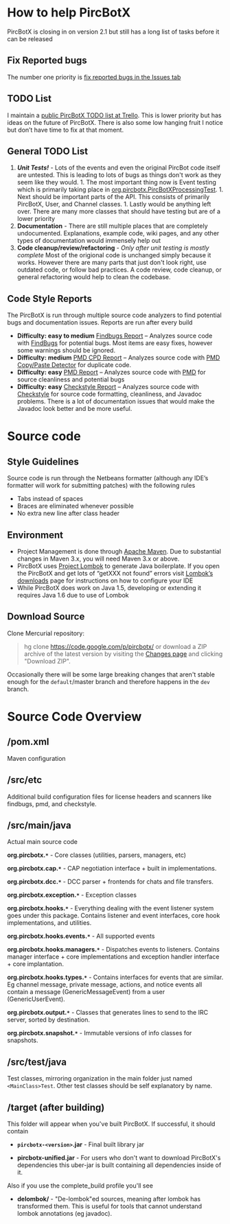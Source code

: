 # How to help PircBotX #

PircBotX is closing in on version 2.1 but still has a long list of tasks before it can be released



## Fix Reported bugs ##
The number one priority is [fix reported bugs in the Issues tab](https://code.google.com/p/pircbotx/issues/list)

## TODO List ##
I maintain a [public PircBotX TODO list at Trello](https://trello.com/b/PXQkOUhO/pircbotx). This is lower priority but has ideas on the future of PircBotX. There is also some low hanging fruit I notice but don’t have time to fix at that moment.

## General TODO List ##
  1. _**Unit Tests!**_ - Lots of the events and even the original PircBot code itself are untested. This is leading to lots of bugs as things don't work as they seem like they would.
    1. The most important thing now is Event testing which is primarily taking place in [org.pircbotx.PircBotXProcessingTest](http://code.google.com/p/pircbotx/source/browse/src/test/java/org/pircbotx/PircBotXProcessingTest.java).
    1. Next should be important parts of the API. This consists of primarily PircBotX, User, and Channel classes.
    1. Lastly would be anything left over. There are many more classes that should have testing but are of a lower priority
  1. **Documentation** - There are still multiple places that are completely undocumented. Explanations, example code, wiki pages, and any other types of documentation would immensely help out
  1. **Code cleanup/review/refactoring** - _Only after unit testing is mostly complete_ Most of the origional code is unchanged simply because it works. However there are many parts that just don't look right, use outdated code, or follow bad practices. A code review, code cleanup, or general refactoring would help to clean the codebase.

## Code Style Reports ##
The PircBotX is run through multiple source code analyzers to find potential bugs and documentation issues. Reports are run after every build
  * **Difficulty: easy to medium** [Findbugs Report](http://site.pircbotx.googlecode.com/hg/findbugs.html) – Analyzes source code with [FindBugs](http://findbugs.sourceforge.net/) for potential bugs. Most items are easy fixes, however some warnings should be ignored.
  * **Difficulty: medium** [PMD CPD Report](http://site.pircbotx.googlecode.com/hg/cpd.html) – Analyzes source code with [PMD Copy/Paste Detector](http://pmd.sourceforge.net/pmd-4.3.0/cpd.html) for duplicate code.
  * **Difficulty: easy** [PMD Report](http://site.pircbotx.googlecode.com/hg/pmd.html) – Analyzes source code with [PMD](http://pmd.sourceforge.net/) for source cleanliness and potential bugs
  * **Difficulty: easy** [Checkstyle Report](http://site.pircbotx.googlecode.com/hg/checkstyle.html) – Analyzes source code with [Checkstyle](http://checkstyle.sourceforge.net/) for source code formatting, cleanliness, and Javadoc problems. There is a lot of documentation issues that would make the Javadoc look better and be more useful.

# Source code #
## Style Guidelines ##
Source code is run through the Netbeans formatter (although any IDE’s formatter will work for submitting patches) with the following rules
  * Tabs instead of spaces
  * Braces are eliminated whenever possible
  * No extra new line after class header

## Environment ##
  * Project Management is done through [Apache Maven](http://maven.apache.org). Due to substantial changes in Maven 3.x, you will need Maven 3.x or above.
  * PircBotX uses [Project Lombok](http://projectlombok.org/) to generate Java boilerplate. If you open the PircBotX and get lots of “getXXX not found” errors visit [Lombok’s downloads](http://projectlombok.org/download.html) page for instructions on how to configure your IDE
  * While PircBotX does work on Java 1.5, developing or extending it requires Java 1.6 due to use of Lombok

## Download Source ##
Clone Mercurial repository:
> hg clone https://code.google.com/p/pircbotx/
or download a ZIP archive of the latest version by visiting the [Changes page](https://code.google.com/p/pircbotx/source/list) and clicking "Download ZIP".

Occasionally there will be some large breaking changes that aren't stable enough for the `default`/master branch and therefore happens in the `dev` branch.

# Source Code Overview #

## /pom.xml ##

Maven configuration

## /src/etc ##

Additional build configuration files for license headers and scanners like findbugs, pmd, and checkstyle.

## /src/main/java ##

Actual main source code

**org.pircbotx.`*`** - Core classes (utilities, parsers, managers, etc)

**org.pircbotx.cap.`*`** - CAP negotiation interface + built in implementations.

**org.pircbotx.dcc.`*`** - DCC parser + frontends for chats and file transfers.

**org.pircbotx.exception.`*`** - Exception classes

**org.pircbotx.hooks.`*`** - Everything dealing with the event listener system goes under this package. Contains listener and event interfaces, core hook implementations, and utilities.

**org.pircbotx.hooks.events.`*`** - All supported events

**org.pircbotx.hooks.managers.`*`** - Dispatches events to listeners. Contains manager interface + core implementations and exception handler interface + core implantation.

**org.pircbotx.hooks.types.`*`** - Contains interfaces for events that are similar. Eg channel message, private message, actions, and notice events all contain a message (GenericMessageEvent) from a user (GenericUserEvent).

**org.pircbotx.output.`*`** - Classes that generates lines to send to the IRC server, sorted by destination.

**org.pircbotx.snapshot.`*`** - Immutable versions of info classes for snapshots.

## /src/test/java ##

Test classes, mirroring organization in the main folder just named `<MainClass>Test`. Other test classes should be self explanatory by name.


## /target (after building) ##

This folder will appear when you've built PircBotX. If successful, it should contain

  * **`pircbotx-<version>`.jar** - Final built library jar

  * **pircbotx-unified.jar** - For users who don't want to download PircBotX's dependencies this uber-jar is built containing all dependencies inside of it.

Also if you use the complete\_build profile you'll see

  * **delombok/** - "De-lombok"ed sources, meaning after lombok has transformed them. This is useful for tools that cannot understand lombok annotations (eg javadoc).
